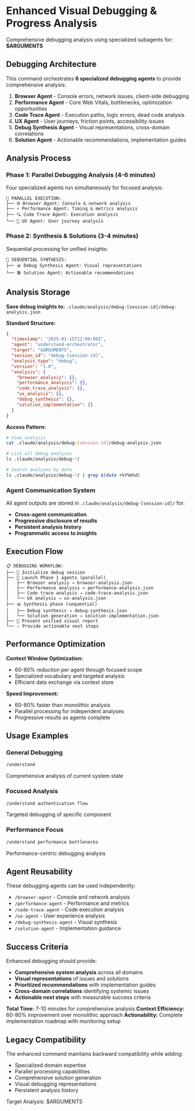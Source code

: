 # Enhanced Visual Debugging & Progress Analysis

Comprehensive debugging analysis using specialized subagents for: **$ARGUMENTS**

## Debugging Architecture

This command orchestrates **6 specialized debugging agents** to provide comprehensive analysis:

1. **Browser Agent** - Console errors, network issues, client-side debugging
2. **Performance Agent** - Core Web Vitals, bottlenecks, optimization opportunities
3. **Code Trace Agent** - Execution paths, logic errors, dead code analysis
4. **UX Agent** - User journeys, friction points, accessibility issues
5. **Debug Synthesis Agent** - Visual representations, cross-domain correlations
6. **Solution Agent** - Actionable recommendations, implementation guides

## Analysis Process

### Phase 1: Parallel Debugging Analysis (4-6 minutes)
Four specialized agents run simultaneously for focused analysis:

```
🔄 PARALLEL EXECUTION:
├── 🌐 Browser Agent: Console & network analysis
├── ⚡ Performance Agent: Timing & metrics analysis  
├── 🔍 Code Trace Agent: Execution analysis
└── 👤 UX Agent: User journey analysis
```

### Phase 2: Synthesis & Solutions (3-4 minutes)
Sequential processing for unified insights:

```
🔄 SEQUENTIAL SYNTHESIS:
├── 📊 Debug Synthesis Agent: Visual representations
└── 🛠️ Solution Agent: Actionable recommendations
```

## Analysis Storage

**Save debug insights to:**
`.claude/analysis/debug-[session-id]/debug-analysis.json`

**Standard Structure:**
```json
{
  "timestamp": "2025-01-15T12:00:00Z",
  "agent": "understand-orchestrator",
  "target": "$ARGUMENTS",
  "session_id": "debug-[session-id]",
  "analysis_type": "debug",
  "version": "1.0",
  "analysis": {
    "browser_analysis": {},
    "performance_analysis": {},
    "code_trace_analysis": {},
    "ux_analysis": {},
    "debug_synthesis": {},
    "solution_implementation": {}
  }
}
```

**Access Pattern:**
```bash
# View analysis
cat .claude/analysis/debug-[session-id]/debug-analysis.json

# List all debug analyses
ls .claude/analysis/debug-*/

# Search analyses by date
ls .claude/analysis/debug-*/ | grep $(date +%Y%m%d)
```

### Agent Communication System
All agent outputs are stored in `.claude/analysis/debug-[session-id]/` for:
- **Cross-agent communication**
- **Progressive disclosure of results**
- **Persistent analysis history**
- **Programmatic access to insights**

## Execution Flow

```
📋 DEBUGGING WORKFLOW:
├── 🎯 Initialize debug session
├── 🔄 Launch Phase 1 agents (parallel)
│   ├── Browser analysis → browser-analysis.json
│   ├── Performance analysis → performance-analysis.json
│   ├── Code trace analysis → code-trace-analysis.json
│   └── UX analysis → ux-analysis.json
├── 📊 Synthesis phase (sequential)
│   ├── Debug synthesis → debug-synthesis.json
│   └── Solution generation → solution-implementation.json
├── 🎯 Present unified visual report
└── 💡 Provide actionable next steps
```

## Performance Optimization

**Context Window Optimization:**
- 60-80% reduction per agent through focused scope
- Specialized vocabulary and targeted analysis
- Efficient data exchange via context store

**Speed Improvement:**
- 60-80% faster than monolithic analysis
- Parallel processing for independent analyses
- Progressive results as agents complete

## Usage Examples

### General Debugging
```bash
/understand
```
Comprehensive analysis of current system state

### Focused Analysis
```bash
/understand authentication flow
```
Targeted debugging of specific component

### Performance Focus
```bash
/understand performance bottlenecks
```
Performance-centric debugging analysis

## Agent Reusability

These debugging agents can be used independently:
- `/browser-agent` - Console and network analysis
- `/performance-agent` - Performance and metrics
- `/code-trace-agent` - Code execution analysis
- `/ux-agent` - User experience analysis
- `/debug-synthesis-agent` - Visual synthesis
- `/solution-agent` - Implementation guidance

## Success Criteria

Enhanced debugging should provide:
- **Comprehensive system analysis** across all domains
- **Visual representations** of issues and solutions
- **Prioritized recommendations** with implementation guides
- **Cross-domain correlations** identifying systemic issues
- **Actionable next steps** with measurable success criteria

**Total Time:** 7-10 minutes for comprehensive analysis
**Context Efficiency:** 60-80% improvement over monolithic approach
**Actionability:** Complete implementation roadmap with monitoring setup

## Legacy Compatibility

The enhanced command maintains backward compatibility while adding:
- Specialized domain expertise
- Parallel processing capabilities
- Comprehensive solution generation
- Visual debugging representations
- Persistent analysis history

Target Analysis: $ARGUMENTS